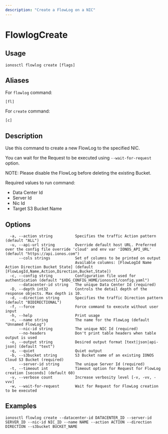 ```yaml
---
description: "Create a FlowLog on a NIC"
---
```


# FlowlogCreate

## Usage

```text
ionosctl flowlog create [flags]
```

## Aliases

For `flowlog` command:

```text
[fl]
```

For `create` command:

```text
[c]
```

## Description

Use this command to create a new FlowLog to the specified NIC.

You can wait for the Request to be executed using `--wait-for-request` option.

NOTE: Please disable the FlowLog before deleting the existing Bucket.

Required values to run command:

* Data Center Id
* Server Id
* Nic Id
* Target S3 Bucket Name

## Options

```text
  -a, --action string          Specifies the traffic Action pattern (default "ALL")
  -u, --api-url string         Override default host URL. Preferred over the config file override 'cloud' and env var 'IONOS_API_URL' (default "https://api.ionos.com")
      --cols strings           Set of columns to be printed on output 
                               Available columns: [FlowLogId Name Action Direction Bucket State] (default [FlowLogId,Name,Action,Direction,Bucket,State])
  -c, --config string          Configuration file used for authentication (default "$XDG_CONFIG_HOME/ionosctl/config.yaml")
      --datacenter-id string   The unique Data Center Id (required)
  -D, --depth int32            Controls the detail depth of the response objects. Max depth is 10.
  -d, --direction string       Specifies the traffic Direction pattern (default "BIDIRECTIONAL")
  -f, --force                  Force command to execute without user input
  -h, --help                   Print usage
  -n, --name string            The name for the FlowLog (default "Unnamed FlowLog")
      --nic-id string          The unique NIC Id (required)
      --no-headers             Don't print table headers when table output is used
  -o, --output string          Desired output format [text|json|api-json] (default "text")
  -q, --quiet                  Quiet output
  -b, --s3bucket string        S3 Bucket name of an existing IONOS Cloud S3 Bucket (required)
      --server-id string       The unique Server Id (required)
  -t, --timeout int            Timeout option for Request for FlowLog creation [seconds] (default 60)
  -v, --verbose count          Increase verbosity level [-v, -vv, -vvv]
  -w, --wait-for-request       Wait for Request for FlowLog creation to be executed
```

## Examples

```text
ionosctl flowlog create --datacenter-id DATACENTER_ID --server-id SERVER_ID --nic-id NIC_ID --name NAME --action ACTION --direction DIRECTION --s3bucket BUCKET_NAME
```

